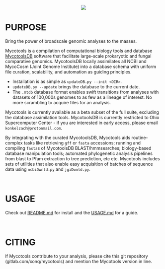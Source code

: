 <p align="center">
    <img
        src="https://gitlab.com/xonq/mycotools/-/raw/master/misc/logo.png"
    >
</p>

# PURPOSE
Bring the power of broadscale genomic analyses to the masses. 

Mycotools is a compilation of computational biology tools and database [MycotoolsDB](https://gitlab.com/xonq/mcotools/-/blob/master/mycotools/MTDB.md) software that facilitate large-scale prokaryotic and fungal comparative genomics. MycotoolsDB locally assimilates all NCBI and MycoCosm (Joint Genome Institute) into a database schema with uniform file curation, scalability, and automation as guiding principles. 

- Installation is as simple as `updateDB.py --init <DIR>`. 
- `updateDB.py --update` brings the database to the current date. 
- The `.mtdb` database format enables swift transitions from analyses with datasets of 100,000s genomes to as few as a lineage of interest. No more scrambling to acquire files for an analysis.

Mycotools is currently available as a beta subset of the full suite, excluding the database assimilation tools. MycotoolsDB is currently restricted to Ohio Supercomputer Center - if you are interested in early access, please email `konkelzach@protonmail.com`.

By integrating with the curated MycotoolsDB, Mycotools aids routine-complex tasks like retrieving `gff` or `fasta` accessions; running and compiling `fasta`s of MycotoolsDB BLAST/hmmsearches; biology-based database manipulation tools; automated phylogenetic analysis pipelines from blast to Pfam extraction to tree prediction, etc etc. Mycotools includes sets of utilities that also enable easy acquisition of batches of sequence data using `ncbiDwnld.py` and `jgiDwnld.py`.

<br />

# USAGE
Check out [README.md](https://gitlab.com/xonq/mycotools/-/tree/master/mycotools) for install and the [USAGE.md](https://gitlab.com/xonq/mycotools/-/blob/master/mycotools/USAGE.md) for a guide. 

<br />

# CITING
If Mycotools contribute to your analysis, please cite this git repository (gitlab.com/xonq/mycotools) and mention the Mycotools version in line.
